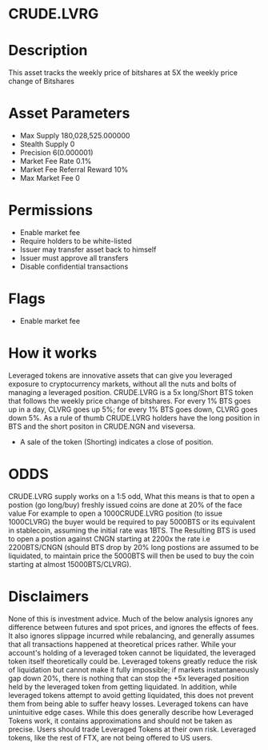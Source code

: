 # CRUDE.LVRG

# Description
This asset tracks the weekly price of bitshares at 5X the weekly price change of Bitshares

# Asset Parameters
- Max Supply 180,028,525.000000
- Stealth Supply 0
- Precision 6(0.000001)
- Market Fee Rate 0.1%
- Market Fee Referral Reward 10%
- Max Market Fee 0
# Permissions
- Enable market fee
- Require holders to be white-listed
- Issuer may transfer asset back to himself
- Issuer must approve all transfers
- Disable confidential transactions
# Flags
- Enable market fee
# How it works
Leveraged tokens are innovative assets that can give you leveraged exposure to cryptocurrency markets, without all the nuts and bolts of managing a leveraged position.
CRUDE.LVRG is a 5x long/Short BTS token that follows the weekly price change of bitshares.  For every 1% BTS goes up in a day, CLVRG goes up 5%; for every 1% BTS goes down, CLVRG goes down 5%.
 As a rule of thumb CRUDE.LVRG holders have the long position in BTS and the short positon in CRUDE.NGN and viseversa.
 * A sale of the token (Shorting) indicates a close of position.
# ODDS
CRUDE.LVRG supply works on a 1:5 odd, What this means is that to open a postion (go long/buy) freshly issued coins are done at 20% of the face value
For example to open a 1000CRUDE.LVRG position (to issue 1000CLVRG) the buyer would be required to pay 5000BTS or its equivalent in stablecoin, assuming the initial rate was 1BTS.
The Resulting BTS is used to open a postion against CNGN starting at 2200x the rate i.e 2200BTS/CNGN (should BTS drop by 20% long postions are assumed to be liquidated, to maintain price the 5000BTS will then be used to buy the coin starting at almost 15000BTS/CLVRG).



# Disclaimers
None of this is investment advice.
Much of the below analysis ignores any difference between futures and spot prices, and ignores the effects of fees.
It also ignores slippage incurred while rebalancing, and generally assumes that all transactions happened at theoretical prices rather.
While your account's holding of a leveraged token cannot be liquidated, the leveraged token itself theoretically could be.
Leveraged tokens greatly reduce the risk of liquidation but cannot make it fully impossible; if markets instantaneously gap down 20%, there is nothing that can stop the +5x leveraged position held by the leveraged token from getting liquidated.
In addition, while leveraged tokens attempt to avoid getting liquidated, this does not prevent them from being able to suffer heavy losses.
Leveraged tokens can have unintuitive edge cases.
While this does generally describe how Leveraged Tokens work, it contains approximations and should not be taken as precise.
Users should trade Leveraged Tokens at their own risk.
Leveraged tokens, like the rest of FTX, are not being offered to US users.
